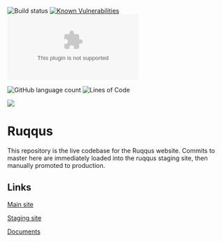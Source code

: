 ![Build status](https://travis-ci.com/ruqqus/ruqqus.svg?branch=master) [![Known Vulnerabilities](https://snyk.io//test/github/ruqqus/ruqqus/badge.svg?targetFile=requirements.txt)](https://snyk.io//test/github/ruqqus/ruqqus?targetFile=requirements.txt) ![Website](https://img.shields.io/website/https/www.ruqqus.com?down_color=red&down_message=down&up_message=up)

![GitHub language count](https://img.shields.io/github/languages/count/ruqqus/ruqqus) ![Lines of Code](https://tokei.rs/b1/github/ruqqus/ruqqus?category=lines)

[![](https://img.shields.io/discord/599258778520518676)](https://discord.gg/U57jqnn)

# Ruqqus

This repository is the live codebase for the Ruqqus website. Commits to master here are immediately loaded into the ruqqus staging site, then manually promoted to production.

## Links

[Main site](https://ruqq.us)

[Staging site](https://tee-dee-staging.herokuapp.com)

[Documents](https://docs.ruqq.us)
